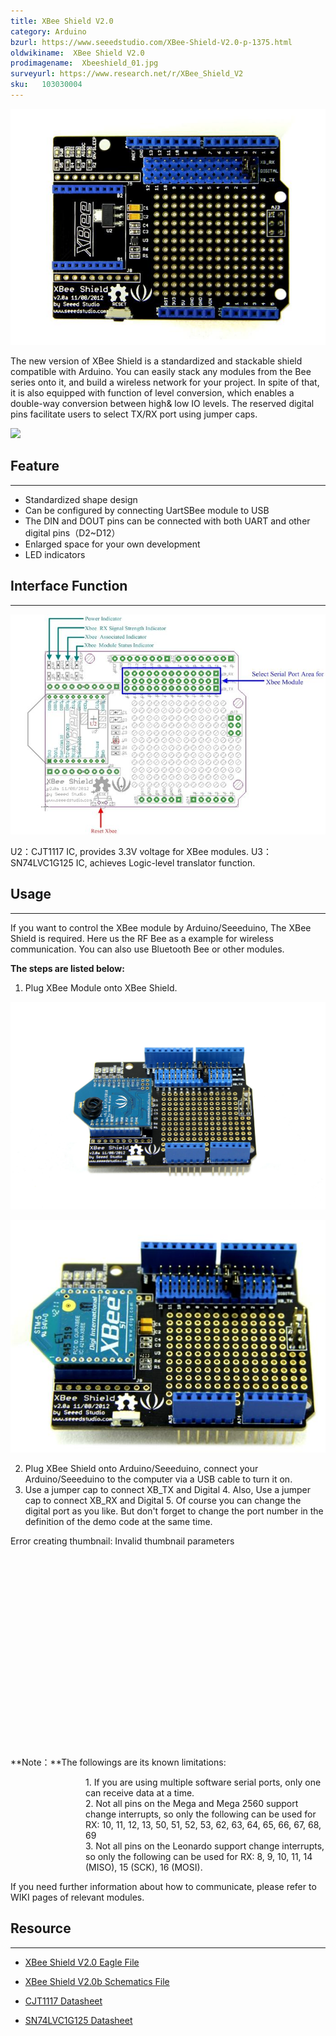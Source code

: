 ```yaml
---
title: XBee Shield V2.0
category: Arduino
bzurl: https://www.seeedstudio.com/XBee-Shield-V2.0-p-1375.html
oldwikiname:  XBee Shield V2.0
prodimagename:  Xbeeshield_01.jpg
surveyurl: https://www.research.net/r/XBee_Shield_V2
sku:   103030004
---
```


![](https://github.com/SeeedDocument/XBee_Shield_V2.0/raw/master/img/Xbeeshield_01.jpg)

The new version of XBee Shield is a standardized and stackable shield compatible with Arduino. You can easily stack any modules from the Bee series onto it, and build a wireless network for your project. In spite of that, it is also equipped with function of level conversion, which enables a double-way conversion between high&amp; low IO levels. The reserved digital pins facilitate users to select TX/RX port using jumper caps.

[![](https://github.com/SeeedDocument/Seeed-WiKi/raw/master/docs/images/300px-Get_One_Now_Banner-ragular.png)](https://www.seeedstudio.com/Skeleton-Box-p-1407.html)

##   Feature
---
*   Standardized shape design
*   Can be configured by connecting UartSBee module to USB
*   The DIN and DOUT pins can be connected with both UART and other digital pins（D2~D12）
*   Enlarged space for your own development
*   LED indicators

##   Interface Function
---
![](https://github.com/SeeedDocument/XBee_Shield_V2.0/raw/master/img/XBee_Shield_Interface.jpg)

 U2：CJT1117 IC, provides 3.3V voltage for XBee modules.
 U3：SN74LVC1G125 IC, achieves Logic-level translator function.

##   Usage
---
If you want to control the XBee module by Arduino/Seeeduino, The XBee Shield is required. Here us the RF Bee as a example for wireless communication. You can also use Bluetooth Bee or other modules.

**The steps are listed below:**
 1. Plug XBee Module onto XBee Shield.

 ![](https://github.com/SeeedDocument/XBee_Shield_V2.0/raw/master/img/XBee_Shield_connect_RF_XBee.jpg)

![](https://github.com/SeeedDocument/XBee_Shield_V2.0/raw/master/img/XBEE1.jpg)

 2. Plug XBee Shield onto Arduino/Seeeduino, connect your Arduino/Seeeduino to the computer via a USB cable to turn it on.
 3. Use a jumper cap to connect XB_TX and Digital 4. Also, Use a jumper cap to connect XB_RX and Digital 5. Of course you can change the digital port as you like. But don't forget to change the port number in the definition of the demo code at the same time.

<div class="MediaTransformError" style="width: 500px; height: 338px; display:inline-block;">Error creating thumbnail: Invalid thumbnail parameters</div>

**Note：**The followings are its known limitations:

<dl><dd><dl><dd><dl><dd>1. If you are using multiple software serial ports, only one can receive data at a time.

</dd><dd>2. Not all pins on the Mega and Mega 2560 support change interrupts, so only the following can be used for RX: 10, 11, 12, 13, 50, 51, 52, 53, 62, 63, 64, 65, 66, 67, 68, 69

</dd><dd>3. Not all pins on the Leonardo support change interrupts, so only the following can be used for RX: 8, 9, 10, 11, 14 (MISO), 15 (SCK), 16 (MOSI).
</dd></dl>
</dd></dl>
</dd></dl>

If you need further information about how to communicate, please refer to WIKI pages of relevant modules.

##   Resource
---
- [XBee Shield V2.0 Eagle File](https://github.com/SeeedDocument/XBee_Shield_V2.0/raw/master/res/XBee_Shield_Eagle_file.zip)

- [XBee Shield V2.0b Schematics File](https://github.com/SeeedDocument/XBee_Shield_V2.0/raw/master/res/XBee_Shield_v2.0b.pdf)

- [CJT1117 Datasheet](https://github.com/SeeedDocument/XBee_Shield_V2.0/raw/master/res/CJT1117_datasheet.pdf)

- [SN74LVC1G125 Datasheet](https://github.com/SeeedDocument/XBee_Shield_V2.0/raw/master/res/SN74LVC1G125DCKR.pdf)
